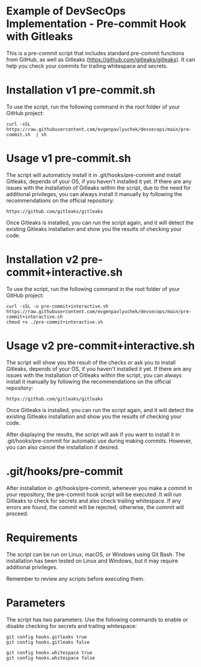# Example of DevSecOps Implementation - Pre-commit Hook with Gitleaks

This is a pre-commit script that includes standard pre-commit functions from GitHub, as well as Gitleaks (https://github.com/gitleaks/gitleaks). It can help you check your commits for trailing whitespace and secrets.

# Installation v1 pre-commit.sh

To use the script, run the following command in the root folder of your GitHub project:
   ```
   curl -sSL  https://raw.githubusercontent.com/evgenpavlyuchek/devsecops/main/pre-commit.sh  | sh
   ```
# Usage v1 pre-commit.sh

The script will automaticly install it in .git/hooks/pre-commit and install Gitleaks, depends of your OS, if you haven't installed it yet. If there are any issues with the installation of Gitleaks within the script, due to the need for additional privileges, you can always install it manually by following the recommendations on the official repository:
   ```
   https://github.com/gitleaks/gitleaks
   ```

Once Gitleaks is installed, you can run the script again, and it will detect the existing Gitleaks installation and show you the results of checking your code.

# Installation v2 pre-commit+interactive.sh

To use the script, run the following command in the root folder of your GitHub project:
   ```
   curl -sSL -o pre-commit+interactive.sh https://raw.githubusercontent.com/evgenpavlyuchek/devsecops/main/pre-commit+interactive.sh
   chmod +x ./pre-commit+interactive.sh
   ```
# Usage v2 pre-commit+interactive.sh 

The script will show you the result of the checks or ask you to install Gitleaks, depends of your OS, if you haven't installed it yet. If there are any issues with the installation of Gitleaks within the script, you can always install it manually by following the recommendations on the official repository:
   ```
   https://github.com/gitleaks/gitleaks
   ```

Once Gitleaks is installed, you can run the script again, and it will detect the existing Gitleaks installation and show you the results of checking your code.

After displaying the results, the script will ask if you want to install it in .git/hooks/pre-commit for automatic use during making commits. However, you can also cancel the installation if desired.

# .git/hooks/pre-commit

After installation in .git/hooks/pre-commit, whenever you make a commit in your repository, the pre-commit hook script will be executed. It will run Gitleaks to check for secrets and also check trailing whitespace. If any errors are found, the commit will be rejected; otherwise, the commit will proceed.

# Requirements

The script can be run on Linux, macOS, or Windows using Git Bash. The installation has been tested on Linux and Windows, but it may require additional privileges.

Remember to review any scripts before executing them.

# Parameters

The script has two parameters. Use the following commands to enable or disable checking for secrets and trailing whitespace:

   ```
   git config hooks.gitleaks true
   git config hooks.gitleaks false
   ```

   ```
   git config hooks.whitespace true
   git config hooks.whitespace false
   ```
